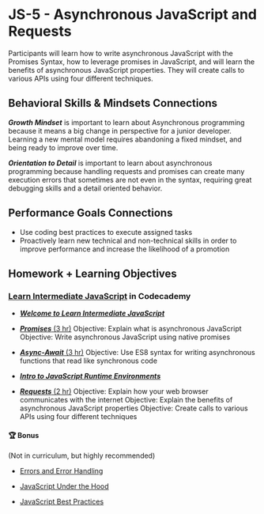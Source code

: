 # JS-5 - Asynchronous JavaScript and Requests

Participants will learn how to write asynchronous JavaScript with the Promises Syntax, how to leverage promises in JavaScript, and will learn the benefits of asynchronous JavaScript properties. They will create calls to various APIs using four different techniques.

## Behavioral Skills & Mindsets Connections

***Growth Mindset*** is important to learn about Asynchronous programming because it means a big change in perspective for a junior developer. Learning a new mental model requires abandoning a fixed mindset, and being ready to improve over time.

***Orientation to Detail*** is important to learn about asynchronous programming because handling requests and promises can create many execution errors that sometimes are not even in the syntax, requiring great debugging skills and a detail oriented behavior.

## Performance Goals Connections

- Use coding best practices to execute assigned tasks
- Proactively learn new technical and non-technical skills in order to improve performance and increase the likelihood of a promotion

## Homework + Learning Objectives

### [Learn Intermediate JavaScript](https://www.codecademy.com/learn/learn-intermediate-javascript) in Codecademy

- [***Welcome to Learn Intermediate JavaScript***](https://www.codecademy.com/courses/learn-intermediate-javascript/informationals/learn-intermediate-javascript-welcome)

- [***Promises*** (3 hr)](https://www.codecademy.com/courses/learn-intermediate-javascript/lessons/promises/exercises/introduction)
    Objective: Explain what is asynchronous JavaScript
    Objective: Write asynchronous JavaScript using native promises

- [***Async-Await*** (3 hr)](https://www.codecademy.com/courses/learn-intermediate-javascript/lessons/async-await/exercises/introduction)
    Objective: Use ES8 syntax for writing asynchronous functions that read like synchronous code

<!-- included in modules from intermediate javascript-->
- [***Intro to JavaScript Runtime Environments***](https://www.codecademy.com/courses/learn-intermediate-javascript/articles/introduction-to-javascript-runtime-environments)

- [***Requests*** (2 hr)](https://www.codecademy.com/courses/learn-intermediate-javascript/articles/http-requests)
    Objective: Explain how your web browser communicates with the internet
    Objective: Explain the benefits of asynchronous JavaScript properties
    Objective: Create calls to various APIs using four different techniques

#### 🏆 Bonus

(Not in curriculum, but highly recommended)

- [Errors and Error Handling](https://www.codecademy.com/courses/learn-intermediate-javascript/articles/thinking-about-errors-in-your-code-differently)

- [JavaScript Under the Hood](https://www.codecademy.com/courses/learn-intermediate-javascript/articles/javascript-currying)

- [JavaScript Best Practices](https://www.codecademy.com/courses/learn-intermediate-javascript/articles/javascript-currying)
